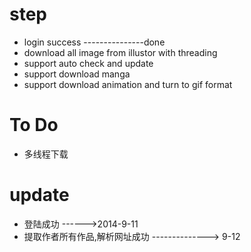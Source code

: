 step
=======

-  login success ---------------done
-  download all image from illustor with threading
-  support auto check and update
-  support download manga
-  support download animation and turn to gif format

To Do
==============
- 多线程下载


update
============
- 登陆成功 ------>2014-9-11
- 提取作者所有作品,解析网址成功 --------------> 9-12